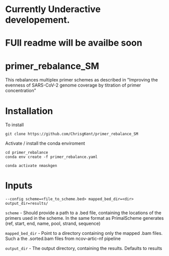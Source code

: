 # Currently Underactive developement. 
# FUll readme will be availbe soon 

# primer_rebalance_SM
This rebalances multiplex primer schemes as described in "Improving the evenness of SARS-CoV-2 genome coverage by titration of primer concentration"

# Installation 
To install
```
git clone https://github.com/ChrisgKent/primer_rebalance_SM
```
Activate / install the conda enviroment

```
cd primer_rebalance
conda env create -f primer_rebalance.yaml

conda activate nmaskgen
```

# Inputs
```
--config scheme=<file_to_scheme.bed> mapped_bed_dir=<dir> output_dir=results/
```
```scheme``` - Should provide a path to a .bed file, containing the locations of the primers used in the scheme. In the same format as PrimalScheme generates (ref, start, end, name, pool, strand, sequence)

```mapped_bed_dir``` - Point to a directory containing only the mapped .bam files. Such a the <name>.sorted.bam files from ncov-artic-nf pipeline 

```output_dir``` - The output directory, containing the results. Defaults to results


